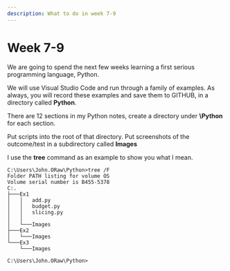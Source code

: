 ```yaml
---
description: What to do in week 7-9
---
```


# Week 7-9

We are going to spend the next few weeks learning a first serious programming language, Python.

We will use Visual Studio Code and run through a family of examples. As always, you will record these examples and save them to GITHUB, in a directory called **Python**.&#x20;

There are 12 sections in my Python notes, create a directory under **\Python** for each section.

Put scripts into the root of that directory. Put screenshots of the outcome/test in a subdirectory called **Images**

I use the **tree** command as an example to show you what I mean.

```
C:\Users\John.ORaw\Python>tree /F
Folder PATH listing for volume OS
Volume serial number is B455-5378
C:.
├───Ex1
│   │   add.py
│   │   budget.py
│   │   slicing.py
│   │
│   └───Images
├───Ex2
│   └───Images
└───Ex3
    └───Images

C:\Users\John.ORaw\Python>
```
